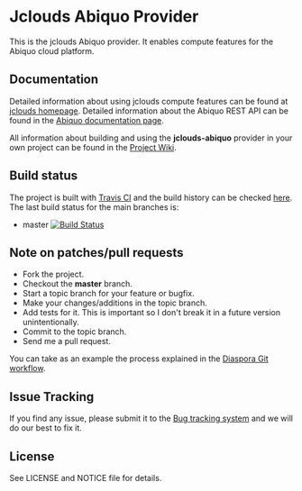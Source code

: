 Jclouds Abiquo Provider
=======================

This is the jclouds Abiquo provider. It enables compute features for the Abiquo cloud platform.

Documentation
-------------

Detailed information about using jclouds compute features can be found at [jclouds homepage](http://www.jclouds.org).
Detailed information about the Abiquo REST API can be found in the
[Abiquo documentation page](http://community.abiquo.com).

All information about building and using the **jclouds-abiquo** provider in your own project
can be found in the [Project Wiki](https://github.com/abiquo/jclouds-abiquo/wiki).


Build status
------------

The project is built with [Travis CI](http://travis-ci.org/) and the build history can be checked [here](http://travis-ci.org/#!/abiquo/jclouds-abiquo/builds).
The last build status for the main branches is:

 * master [![Build Status](https://secure.travis-ci.org/abiquo/jclouds-abiquo.png?branch=master)](http://travis-ci.org/#!/abiquo/jclouds-abiquo/branch_summary)


Note on patches/pull requests
-----------------------------
 
 * Fork the project.
 * Checkout the **master** branch.
 * Start a topic branch for your feature or bugfix.
 * Make your changes/additions in the topic branch.
 * Add tests for it. This is important so I don't break it in a future version unintentionally.
 * Commit to the topic branch.
 * Send me a pull request.

You can take as an example the process explained in the [Diaspora Git workflow](https://github.com/diaspora/diaspora/wiki/Git-Workflow).

Issue Tracking
--------------

If you find any issue, please submit it to the [Bug tracking system](http://jira.abiquo.com/browse/ABIQUOJC) and we will do our best to fix it.


License
-------

See LICENSE and NOTICE file for details.

